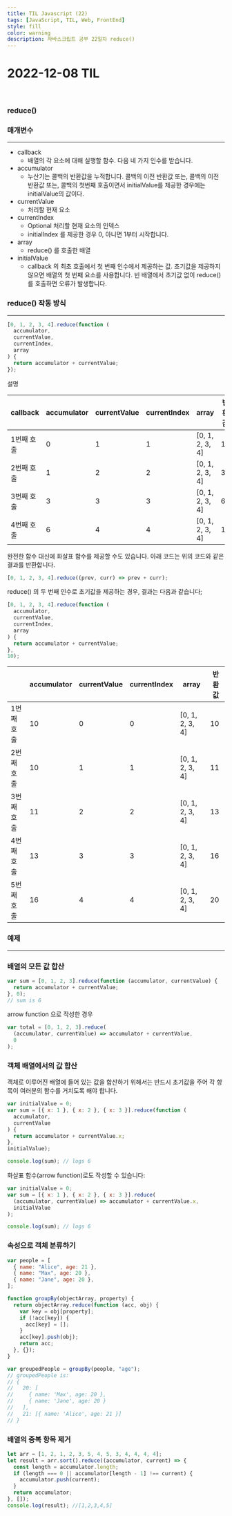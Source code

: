 ```yaml
---
title: TIL Javascript (22)
tags: [JavaScript, TIL, Web, FrontEnd]
style: fill
color: warning
description: 자바스크립트 공부 22일차 reduce()
---
```


# 2022-12-08 TIL

<br/>

### reduce()

### 매개변수

---

- callback
  - 배열의 각 요소에 대해 실행할 함수. 다음 네 가지 인수를 받습니다.
- accumulator
  - 누산기는 콜백의 반환값을 누적합니다. 콜백의 이전 반환값 또는, 콜백의 이전 반환값 또는, 콜백의 첫번째 호출이면서 initialValue를 제공한 경우에는 initialValue의 값이다.
- currentValue
  - 처리할 현재 요소
- currentIndex
  - Optional 처리할 현재 요소의 인덱스
  - initialIndex 를 제공한 경우 0, 아니면 1부터 시작합니다.
- array
  - reduce() 를 호출한 배열
- initialValue
  - callback 의 최초 호출에서 첫 번째 인수에서 제공하는 값. 초기값을 제공하지 않으면 배열의 첫 번째 요소를 사용합니다. 빈 배열에서 초기값 없이 reduce()를 호출하면 오류가 발생합니다.

### reduce() 작동 방식

---

```jsx
[0, 1, 2, 3, 4].reduce(function (
  accumulator,
  currentValue,
  currentIndex,
  array
) {
  return accumulator + currentValue;
});
```

설명

| callback   | accumulator | currentValue | currentIndex | array           | 반환 값 |
| ---------- | ----------- | ------------ | ------------ | --------------- | ------- |
| 1번째 호출 | 0           | 1            | 1            | [0, 1, 2, 3, 4] | 1       |
| 2번째 호출 | 1           | 2            | 2            | [0, 1, 2, 3, 4] | 3       |
| 3번째 호출 | 3           | 3            | 3            | [0, 1, 2, 3, 4] | 6       |
| 4번째 호출 | 6           | 4            | 4            | [0, 1, 2, 3, 4] | 10      |

완전한 함수 대신에 화살표 함수를 제공할 수도 있습니다. 아래 코드는 위의 코드와 같은 결과를 반환합니다.

```jsx
[0, 1, 2, 3, 4].reduce((prev, curr) => prev + curr);
```

reduce() 의 두 번째 인수로 초기값을 제공하는 경우, 결과는 다음과 같습니다;

```jsx
[0, 1, 2, 3, 4].reduce(function (
  accumulator,
  currentValue,
  currentIndex,
  array
) {
  return accumulator + currentValue;
},
10);
```

|            | accumulator | currentValue | currentIndex | array           | 반환값 |
| ---------- | ----------- | ------------ | ------------ | --------------- | ------ |
| 1번째 호출 | 10          | 0            | 0            | [0, 1, 2, 3, 4] | 10     |
| 2번째 호출 | 10          | 1            | 1            | [0, 1, 2, 3, 4] | 11     |
| 3번째 호출 | 11          | 2            | 2            | [0, 1, 2, 3, 4] | 13     |
| 4번째 호출 | 13          | 3            | 3            | [0, 1, 2, 3, 4] | 16     |
| 5번째 호출 | 16          | 4            | 4            | [0, 1, 2, 3, 4] | 20     |

### 예제

---

### 배열의 모든 값 합산

```jsx
var sum = [0, 1, 2, 3].reduce(function (accumulator, currentValue) {
  return accumulator + currentValue;
}, 0);
// sum is 6
```

arrow function 으로 작성한 경우

```jsx
var total = [0, 1, 2, 3].reduce(
  (accumulator, currentValue) => accumulator + currentValue,
  0
);
```

### 객체 배열에서의 값 합산

객체로 이루어진 배열에 들어 있는 값을 합산하기 위해서는 반드시 초기값을 주어 각 항목이 여러분의 함수를 거치도록 해야 합니다.

```jsx
var initialValue = 0;
var sum = [{ x: 1 }, { x: 2 }, { x: 3 }].reduce(function (
  accumulator,
  currentValue
) {
  return accumulator + currentValue.x;
},
initialValue);

console.log(sum); // logs 6
```

화살표 함수(arrow function)로도 작성할 수 있습니다:

```jsx
var initialValue = 0;
var sum = [{ x: 1 }, { x: 2 }, { x: 3 }].reduce(
  (accumulator, currentValue) => accumulator + currentValue.x,
  initialValue
);

console.log(sum); // logs 6
```

### 속성으로 객체 분류하기

```jsx
var people = [
  { name: "Alice", age: 21 },
  { name: "Max", age: 20 },
  { name: "Jane", age: 20 },
];

function groupBy(objectArray, property) {
  return objectArray.reduce(function (acc, obj) {
    var key = obj[property];
    if (!acc[key]) {
      acc[key] = [];
    }
    acc[key].push(obj);
    return acc;
  }, {});
}

var groupedPeople = groupBy(people, "age");
// groupedPeople is:
// {
//   20: [
//     { name: 'Max', age: 20 },
//     { name: 'Jane', age: 20 }
//   ],
//   21: [{ name: 'Alice', age: 21 }]
// }
```

### 배열의 중복 항목 제거

```jsx
let arr = [1, 2, 1, 2, 3, 5, 4, 5, 3, 4, 4, 4, 4];
let result = arr.sort().reduce((accumulator, current) => {
  const length = accumulator.length;
  if (length === 0 || accumulator[length - 1] !== current) {
    accumulator.push(current);
  }
  return accumulator;
}, []);
console.log(result); //[1,2,3,4,5]
```
